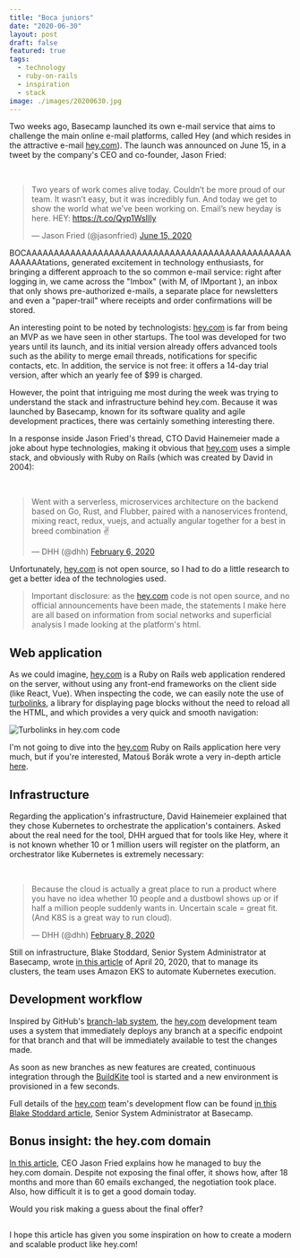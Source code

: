 ```yaml
---
title: "Boca juniors"
date: "2020-06-30"
layout: post
draft: false
featured: true
tags:
  - technology
  - ruby-on-rails
  - inspiration
  - stack
image: ./images/20200630.jpg
---
```


Two weeks ago, Basecamp launched its own e-mail service that aims to challenge the main online e-mail platforms, called Hey (and which resides in the attractive e-mail [hey.com](hey.com)). The launch was announced on June 15, in a tweet by the company's CEO and co-founder, Jason Fried:

<br/>
<blockquote class="twitter-tweet"><p lang="en" dir="ltr">Two years of work comes alive today. Couldn’t be more proud of our team. It wasn’t easy, but it was incredibly fun. And today we get to show the world what we’ve been working on. Email’s new heyday is here. HEY: <a href="https://t.co/Qyp1WsIIly">https://t.co/Qyp1WsIIly</a></p>&mdash; Jason Fried (@jasonfried) <a href="https://twitter.com/jasonfried/status/1272533092939505664?ref_src=twsrc%5Etfw">June 15, 2020</a></blockquote>

BOCAAAAAAAAAAAAAAAAAAAAAAAAAAAAAAAAAAAAAAAAAAAAAAAAAAAAAAtations, generated excitement in technology enthusiasts, for bringing a different approach to the so common e-mail service: right after logging in, we came across the "Imbox" (with M, of IMportant ), an inbox that only shows pre-authorized e-mails, a separate place for newsletters and even a "paper-trail" where receipts and order confirmations will be stored.

An interesting point to be noted by technologists: [hey.com](http://hey.com) is far from being an MVP as we have seen in other startups. The tool was developed for two years until its launch, and its initial version already offers advanced tools such as the ability to merge email threads, notifications for specific contacts, etc. In addition, the service is not free: it offers a 14-day trial version, after which an yearly fee of \$99 is charged.

However, the point that intriguing me most during the week was trying to understand the stack and infrastructure behind hey.com. Because it was launched by Basecamp, known for its software quality and agile development practices, there was certainly something interesting there.

In a response inside Jason Fried's thread, CTO David Hainemeier made a joke about hype technologies, making it obvious that [hey.com](http://hey.com) uses a simple stack, and obviously with Ruby on Rails (which was created by David in 2004):

<br/>
<blockquote class="twitter-tweet"><p lang="en" dir="ltr">Went with a serverless, microservices architecture on the backend based on Go, Rust, and Flubber, paired with a nanoservices frontend, mixing react, redux, vuejs, and actually angular together for a best in breed combination ✌️</p>&mdash; DHH (@dhh) <a href="https://twitter.com/dhh/status/1225506212265037827?ref_src=twsrc%5Etfw">February 6, 2020</a></blockquote>

Unfortunately, [hey.com](http://hey.com) is not open source, so I had to do a little research to get a better idea of the technologies used.

> Important disclosure: as the [hey.com](http://hey.com) code is not open source, and no official announcements have been made, the statements I make here are all based on information from social networks and superficial analysis I made looking at the platform's html.

## Web application

As we could imagine, [hey.com](http://hey.com) is a Ruby on Rails web application rendered on the server, without using any front-end frameworks on the client side (like React, Vue). When inspecting the code, we can easily note the use of [turbolinks](https://github.com/turbolinks/turbolinks), a library for displaying page blocks without the need to reload all the HTML, and which provides a very quick and smooth navigation:

![Turbolinks in hey.com code](./images/20200630_web.png "Turbolinks")

I'm not going to dive into the [hey.com](http://hey.com) Ruby on Rails application here very much, but if you're interested, Matouš Borák wrote a very in-depth article [here](https://dev.to/borama/a-few-sneak-peeks-into-hey-com-technology-i-intro-4bjg).

## Infrastructure

Regarding the application's infrastructure, David Hainemeier explained that they chose Kubernetes to orchestrate the application's containers. Asked about the real need for the tool, DHH argued that for tools like Hey, where it is not known whether 10 or 1 million users will register on the platform, an orchestrator like Kubernetes is extremely necessary:

<br/>
<blockquote class="twitter-tweet"><p lang="en" dir="ltr">Because the cloud is actually a great place to run a product where you have no idea whether 10 people and a dustbowl shows up or if half a million people suddenly wants in. Uncertain scale = great fit. (And K8S is a great way to run cloud).</p>&mdash; DHH (@dhh) <a href="https://twitter.com/dhh/status/1226252386252947456?ref_src=twsrc%5Etfw">February 8, 2020</a></blockquote>

Still on infrastructure, Blake Stoddard, Senior System Administrator at Basecamp, wrote [in this article](https://m.signalvnoise.com/seamless-branch-deploys-with-kubernetes/) of April 20, 2020, that to manage its clusters, the team uses Amazon EKS to automate Kubernetes execution.

## Development workflow

Inspired by GitHub's [branch-lab system](https://github.blog/2015-06-02-deploying-branches-to-github-com/), the [hey.com](http://hey.com) development team uses a system that immediately deploys any branch at a specific endpoint for that branch and that will be immediately available to test the changes made.

As soon as new branches as new features are created, continuous integration through the [BuildKite](https://buildkite.com/) tool is started and a new environment is provisioned in a few seconds.

Full details of the [hey.com](http://hey.com) team's development flow can be found [in this Blake Stoddard article](https://m.signalvnoise.com/seamless-branch-deploys-with-kubernetes/), Senior System Administrator at Basecamp.

## Bonus insight: the hey.com domain

[In this article](https://m.signalvnoise.com/how-we-acquired-hey-com/), CEO Jason Fried explains how he managed to buy the hey.com domain. Despite not exposing the final offer, it shows how, after 18 months and more than 60 emails exchanged, the negotiation took place. Also, how difficult it is to get a good domain today.

Would you risk making a guess about the final offer?

##

I hope this article has given you some inspiration on how to create a modern and scalable product like hey.com!
